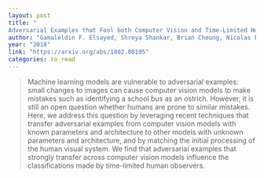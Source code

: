 ```yaml
---
layout: post
title: "
Adversarial Examples that Fool both Computer Vision and Time-Limited Humans"
author: "Gamaleldin F. Elsayed, Shreya Shankar, Brian Cheung, Nicolas Papernot, Alex Kurakin, Ian Goodfellow and Jascha Sohl-Dickstein"
year: "2018"
link: "https://arxiv.org/abs/1802.08195"
categories: to_read
---
```


> Machine learning models are vulnerable to adversarial examples: small changes to images can cause computer vision models to make mistakes such as identifying a school bus as an ostrich. However, it is still an open question whether humans are prone to similar mistakes. Here, we address this question by leveraging recent techniques that transfer adversarial examples from computer vision models with known parameters and architecture to other models with unknown parameters and architecture, and by matching the initial processing of the human visual system. We find that adversarial examples that strongly transfer across computer vision models influence the classifications made by time-limited human observers.

